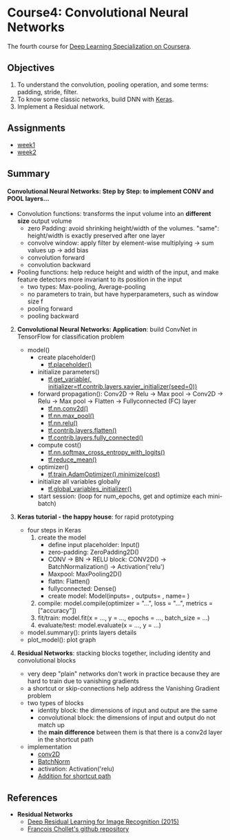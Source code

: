 # Course4: Convolutional Neural Networks
The fourth course for [Deep Learning Specialization on Coursera](https://www.coursera.org/specializations/deep-learning).


## Objectives

1. To understand the convolution, pooling operation, and some terms: padding, stride, filter.
2. To know some classic networks, build DNN with [Keras](https://keras.io/).
3. Implement a Residual network.

## Assignments

* [week1](https://github.com/zyunsg/deep-learning/tree/master/course4/week1) 
* [week2](https://github.com/zyunsg/deep-learning/tree/master/course4/week2)

## Summary

#### **Convolutional Neural Networks: Step by Step**: to implement CONV and POOL layers... 
   * Convolution functions: transforms the input volume into an **different size** output volume
      - zero Padding: avoid shrinking height/width of the volumes. "same": height/width is exactly preserved after one layer
      - convolve window: apply filter by element-wise multiplying -> sum values up -> add bias
      - convolution forward
      - convolution backward
   * Pooling functions: help reduce height and width of the input, and make feature detectors more invariant to its position in the input
      - two types: Max-pooling, Average-pooling
      - no parameters to train, but have hyperparameters, such as window size f
      - pooling forward
      - pooling backward
   
2. **Convolutional Neural Networks: Application**: build ConvNet in TensorFlow for classification problem
   * model()
     * create placeholder() 
       - [tf.placeholder()](https://www.tensorflow.org/api_docs/python/tf/placeholder)
     * initialize parameters()
       - [tf.get_variable(, initializer=tf.contrib.layers.xavier_initializer(seed=0))](https://www.tensorflow.org/api_docs/python/tf/get_variable)
     * forward propagation(): Conv2D -> Relu -> Max pool -> Conv2D -> Relu -> Max pool -> Flatten -> Fullyconnected (FC) layer
       - [tf.nn.conv2d()](https://www.tensorflow.org/api_docs/python/tf/nn/conv2d)
       - [tf.nn.max_pool()](https://www.tensorflow.org/api_docs/python/tf/nn/max_pool)
       - [tf.nn.relu()](https://www.tensorflow.org/api_docs/python/tf/nn/relu)
       - [tf.contrib.layers.flatten()](https://www.tensorflow.org/api_docs/python/tf/contrib/layers/flatten)
       - [tf.contrib.layers.fully_connected()](https://www.tensorflow.org/api_docs/python/tf/contrib/layers/fully_connected)
     * compute cost()
       - [tf.nn.softmax_cross_entropy_with_logits()](https://www.tensorflow.org/api_docs/python/tf/nn/softmax_cross_entropy_with_logits)
       - [tf.reduce_mean()](https://www.tensorflow.org/api_docs/python/tf/reduce_mean)
     * optimizer()
       - [tf.train.AdamOptimizer().minimize(cost)](https://www.tensorflow.org/api_docs/python/tf/train/AdamOptimizer)
     * initialize all variables globally
       - [tf.global_variables_initializer()](https://www.tensorflow.org/api_docs/python/tf/global_variables_initializer)
     * start session: (loop for num_epochs, get and optimize each mini-batch)
     
3. **Keras tutorial - the happy house**: for rapid prototyping
   * four steps in Keras
      1. create the model 
         - define input placeholder: Input()
         - zero-padding: ZeroPadding2D()
         - CONV -> BN -> RELU block: CONV2D() -> BatchNormalization() -> Activation('relu')
         - Maxpool: MaxPooling2D()
         - flattn: Flatten()
         - fullyconnected: Dense()
         - create model: Model(inputs= , outputs= , name= )
      2. compile: model.compile(optimizer = "...", loss = "...", metrics = ["accuracy"])
      3. fit/train: model.fit(x = ..., y = ..., epochs = ..., batch_size = ...)
      4. evaluate/test: model.evaluate(x = ..., y = ...)
    * model.summary(): prints layers details
    * plot_model(): plot graph

4. **Residual Networks**: stacking blocks together, including identity and convolutional blocks
    * very deep "plain" networks don't work in practice because they are hard to train due to vanishing gradients
    * a shortcut or skip-connections help address the Vanishing Gradient problem
    * two types of blocks
      - identity block: the dimensions of input and output are the same
      - convolutional block: the dimensions of input and output do not match up
      - the **main difference** between them is that there is a conv2d layer in the shortcut path
    * implementation
      - [conv2D](https://keras.io/layers/convolutional/#conv2d)
      - [BatchNorm](https://keras.io/layers/normalization/#batchnormalization)
      - activation: Activation('relu)
      - [Addition for shortcut path](https://keras.io/layers/merge/#add)
 
 ## References
 
 * **Residual Networks**
    - [Deep Residual Learning for Image Recognition (2015)](https://arxiv.org/abs/1512.03385)
    - [Francois Chollet's github repository](https://github.com/fchollet/deep-learning-models/blob/master/resnet50.py)



